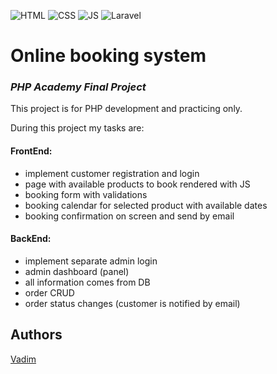 ![HTML](https://img.shields.io/badge/code-HTML-brightgreen)
![CSS](https://img.shields.io/badge/code-CSS-green)
![JS](https://img.shields.io/badge/code-JS-orange)
![Laravel](https://img.shields.io/badge/framework-Laravel-red)


# Online booking system

### _PHP Academy Final Project_

This project is for PHP development and practicing only. 

During this project my tasks are:

#### FrontEnd:

 - implement customer registration and login
 - page with available products to book rendered with JS
 - booking form with validations
 - booking calendar for selected product with available dates
 - booking confirmation on screen and send by email
 
#### BackEnd:

 - implement separate admin login
 - admin dashboard (panel)
 - all information comes from DB
 - order CRUD
 - order status changes (customer is notified by email)
 

## Authors

[Vadim](https://github.com/vadimmozeiko)
